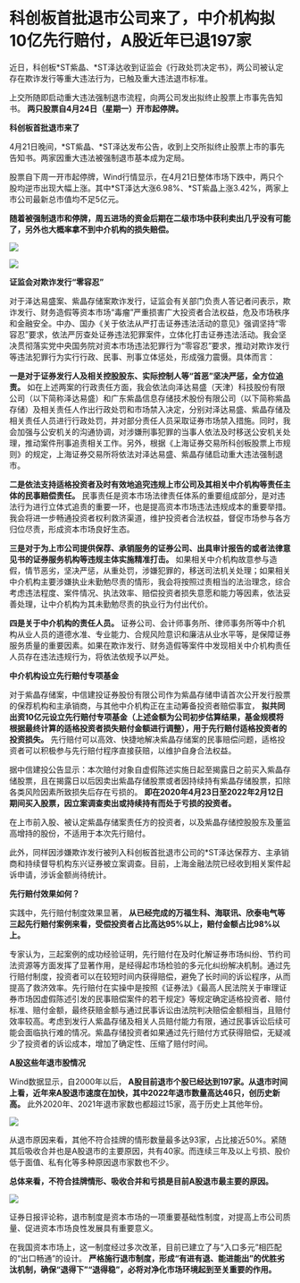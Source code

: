 # 科创板首批退市公司来了，中介机构拟10亿先行赔付，A股近年已退197家

近日，科创板*ST紫晶、*ST泽达收到证监会《行政处罚决定书》，两公司被认定存在欺诈发行等重大违法行为，已触及重大违法退市标准。

上交所随即启动重大违法强制退市流程，向两公司发出拟终止股票上市事先告知书。 **两只股票自4月24日（星期一）开市起停牌。**

**科创板首批退市来了**

4月21日晚间，*ST紫晶、*ST泽达发布公告，收到上交所拟终止股票上市的事先告知书。两家因重大违法被强制退市基本成为定局。

股票自下周一开市起停牌，Wind行情显示，在4月21日整体市场下跌中，两只个股均逆市出现大幅上涨。其中*ST泽达大涨6.98%、*ST紫晶上涨3.42%，两家上市公司最新总市值均不足5亿元。

**随着被强制退市和停牌，周五进场的资金后期在二级市场中获利卖出几乎没有可能了，另外也大概率拿不到中介机构的损失赔偿。**

![](https://inews.gtimg.com/newsapp_bt/0/15782401979/1000)

![](https://inews.gtimg.com/newsapp_bt/0/15782401981/1000)

**证监会对欺诈发行“零容忍”**

对于泽达易盛案、紫晶存储案欺诈发行，证监会有关部门负责人答记者问表示，欺诈发行、财务造假等资本市场“毒瘤”严重损害广大投资者合法权益，危及市场秩序和金融安全。中办、国办《关于依法从严打击证券违法活动的意见》强调坚持“零容忍”要求，依法严厉查处证券违法犯罪案件，立体化打击证券违法活动。我会坚决贯彻落实党中央国务院对资本市场违法犯罪行为“零容忍”要求，推动对欺诈发行等违法犯罪行为实行行政、民事、刑事立体惩处，形成强力震慑。具体而言：

**一是对于证券发行人及相关控股股东、实际控制人等“首恶”坚决严惩，全方位追责。**
如在上述两案的行政责任方面，我会依法向泽达易盛（天津）科技股份有限公司（以下简称泽达易盛）和广东紫晶信息存储技术股份有限公司（以下简称紫晶存储）及相关责任人作出行政处罚和市场禁入决定，分别对泽达易盛、紫晶存储及相关责任人员进行行政处罚，并对部分责任人员采取证券市场禁入措施。同时，我会加强与公安机关的沟通协调，对涉嫌刑事犯罪的当事人依法及时移送公安机关处理，推动案件刑事追责相关工作。另外，根据《上海证券交易所科创板股票上市规则》的规定，上海证券交易所将依法对泽达易盛、紫晶存储启动重大违法强制退市。

**二是依法支持适格投资者及时有效地追究违规上市公司及其相关中介机构等责任主体的民事赔偿责任。**
民事责任是资本市场法律责任体系的重要组成部分，是对违法行为进行立体式追责的重要一环，也是提高资本市场违法违规成本的重要举措。我会将进一步畅通投资者权利救济渠道，维护投资者合法权益，督促市场参与各方归位尽责，形成资本市场良好生态。

**三是对于为上市公司提供保荐、承销服务的证券公司、出具审计报告的或者法律意见书的证券服务机构等违规主体实施精准打击。**
如果相关中介机构故意参与造假，情节恶劣，坚决严惩，从重处罚，涉嫌犯罪的，移送司法机关处理；如果相关中介机构主要涉嫌执业未勤勉尽责的情形，我会将按照过责相当的法治理念，综合考虑违法程度、案件情况、执法效率、赔偿投资者损失意愿和能力等因素，依法妥善处理，让中介机构为其未勤勉尽责的执业行为付出代价。

**四是关于中介机构的责任人员。**
证券公司、会计师事务所、律师事务所等中介机构从业人员的道德水准、专业能力、合规风险意识和廉洁从业水平等，是保障证券服务质量的重要因素。如果在欺诈发行、财务造假等案件中发现相关中介机构责任人员存在违法违规行为，将依法依规予以严处。

**中介机构设立先行赔付专项基金**

对于紫晶存储案，中信建投证券股份有限公司作为紫晶存储申请首次公开发行股票的保荐机构和主承销商，与其他中介机构正在主动筹备投资者赔偿事宜，
**拟共同出资10亿元设立先行赔付专项基金（上述金额为公司初步估算结果，基金规模将根据最终计算的适格投资者损失赔付金额进行调整），用于先行赔付适格投资者的投资损失。**
先行赔付可以高效、快捷地解决紫晶存储案的民事赔偿问题，适格投资者可以积极参与先行赔付程序直接获赔，以维护自身合法权益。

据中信建投公告显示：本次赔付对象自虚假陈述实施日起至揭露日之前买入紫晶存储股票，且在揭露日以后因卖出紫晶存储股票或者因持续持有紫晶存储股票，扣除各类风险因素所致损失后存在亏损的。
**即在2020年4月23日至2022年2月12日期间买入股票，因立案调查卖出或持续持有而处于亏损的投资者。**

在上市前入股、被认定紫晶存储案责任方的投资者，以及紫晶存储控股股东及董监高增持的股份，不适用于本次先行赔付。

此外，同样因涉嫌欺诈发行被列入科创板首批退市公司的*ST泽达保荐方、主承销商和持续督导机构东兴证券被立案调查。目前，上海金融法院已经收到相关案件起诉申请，涉诉金额尚待统计。

**先行赔付效果如何？**

实践中，先行赔付制度效果显著， **从已经完成的万福生科、海联讯、欣泰电气等三起先行赔付案例来看，受偿投资者占比高达95%以上，赔付金额占比98%以上。**

专家认为，三起案例的成功经验证明，先行赔付在及时化解证券市场纠纷、节约司法资源等方面发挥了显著作用，是经得起市场检验的多元化纠纷解决机制。通过先行赔付制度，投资者可以在较短时间内获得赔偿，避免了长时间的诉讼程序，从而提高了救济效率。先行赔付在实操中是按照《证券法》《最高人民法院关于审理证券市场因虚假陈述引发的民事赔偿案件的若干规定》等规定确定适格投资者、赔付标准、赔付金额，最终获赔金额与通过民事诉讼由法院判决赔偿金额相当，且赔付效率较高。考虑到发行人紫晶存储及相关人员赔付能力有限，通过民事诉讼后续可能会面临执行难的情况。紫晶存储投资者如果通过先行赔付方式获得赔偿，无疑减少了投资者的诉讼成本，增加了确定性、压缩了赔付时间。

**A股这些年退市股情况**

Wind数据显示，自2000年以后，
**A股目前退市个股已经达到197家。从退市时间上看，近年来A股退市速度在加快，其中2022年退市数量高达46只，创历史新高。**
此外2020年、2021年退市家数也都超过15家，高于历史上其他年份。

![](https://inews.gtimg.com/newsapp_bt/0/15782402003/1000)

从退市原因来看，其他不符合挂牌的情形数量最多达93家，占比接近50%。紧随其后吸收合并也是A股退市的主要原因，共有40家。而连续三年及以上亏损、股价低于面值、私有化等多种原因退市家数也不少。

**总体来看，不符合挂牌情形、吸收合并和亏损是目前A股退市最主要的原因。**

![](https://inews.gtimg.com/newsapp_bt/0/15782402006/1000)

证券日报评论称，退市制度是资本市场的一项重要基础性制度，对提高上市公司质量、促进资本市场良性发展具有重要意义。

在我国资本市场上，这一制度经过多次改革，目前已建立了与“入口多元”相匹配的“出口畅通”的设计。
**严格施行退市制度，形成“有进有退、能进能出”的优胜劣汰机制，确保“退得下”“退得稳”，必将对净化市场环境起到至关重要的作用。**

